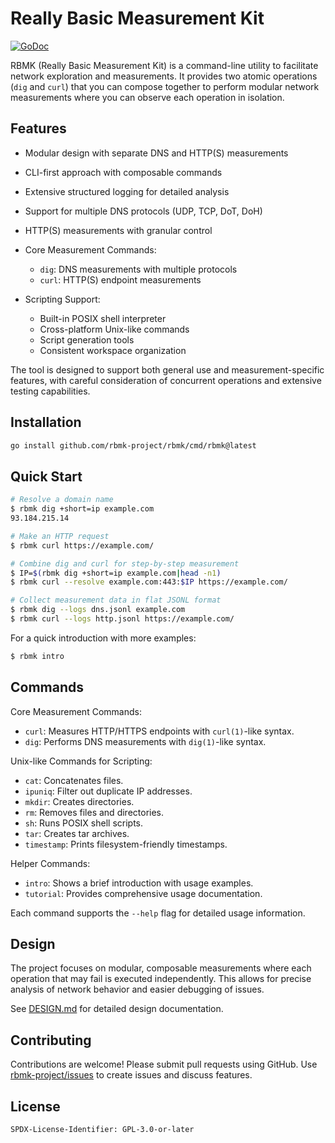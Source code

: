 # Really Basic Measurement Kit

[![GoDoc](https://pkg.go.dev/badge/github.com/rbmk-project/rbmk)](https://pkg.go.dev/github.com/rbmk-project/rbmk)

RBMK (Really Basic Measurement Kit) is a command-line utility
to facilitate network exploration and measurements. It provides
two atomic operations (`dig` and `curl`) that you can
compose together to perform modular network measurements where
you can observe each operation in isolation.

## Features

- Modular design with separate DNS and HTTP(S) measurements
- CLI-first approach with composable commands
- Extensive structured logging for detailed analysis
- Support for multiple DNS protocols (UDP, TCP, DoT, DoH)
- HTTP(S) measurements with granular control

- Core Measurement Commands:
  - `dig`: DNS measurements with multiple protocols
  - `curl`: HTTP(S) endpoint measurements

- Scripting Support:
  - Built-in POSIX shell interpreter
  - Cross-platform Unix-like commands
  - Script generation tools
  - Consistent workspace organization

The tool is designed to support both general use and measurement-specific
features, with careful consideration of concurrent operations and
extensive testing capabilities.

## Installation

```sh
go install github.com/rbmk-project/rbmk/cmd/rbmk@latest
```

## Quick Start

```sh
# Resolve a domain name
$ rbmk dig +short=ip example.com
93.184.215.14

# Make an HTTP request
$ rbmk curl https://example.com/

# Combine dig and curl for step-by-step measurement
$ IP=$(rbmk dig +short=ip example.com|head -n1)
$ rbmk curl --resolve example.com:443:$IP https://example.com/

# Collect measurement data in flat JSONL format
$ rbmk dig --logs dns.jsonl example.com
$ rbmk curl --logs http.jsonl https://example.com/
```

For a quick introduction with more examples:

```sh
$ rbmk intro
```

## Commands

Core Measurement Commands:
- `curl`: Measures HTTP/HTTPS endpoints with `curl(1)`-like syntax.
- `dig`: Performs DNS measurements with `dig(1)`-like syntax.

Unix-like Commands for Scripting:
- `cat`: Concatenates files.
- `ipuniq`: Filter out duplicate IP addresses.
- `mkdir`: Creates directories.
- `rm`: Removes files and directories.
- `sh`: Runs POSIX shell scripts.
- `tar`: Creates tar archives.
- `timestamp`: Prints filesystem-friendly timestamps.

Helper Commands:
- `intro`: Shows a brief introduction with usage examples.
- `tutorial`: Provides comprehensive usage documentation.

Each command supports the `--help` flag for detailed usage information.

## Design

The project focuses on modular, composable measurements where each
operation that may fail is executed independently. This allows for precise
analysis of network behavior and easier debugging of issues.

See [DESIGN.md](docs/DESIGN.md) for detailed design documentation.

## Contributing

Contributions are welcome! Please submit pull requests using
GitHub. Use [rbmk-project/issues](https://github.com/rbmk-project/issues)
to create issues and discuss features.

## License

```
SPDX-License-Identifier: GPL-3.0-or-later
```
